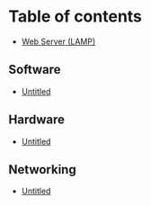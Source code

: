 # Table of contents

* [Web Server \(LAMP\)](README.md)

## Software

* [Untitled](software/untitled.md)

## Hardware

* [Untitled](hardware/untitled.md)

## Networking

* [Untitled](networking/untitled.md)

